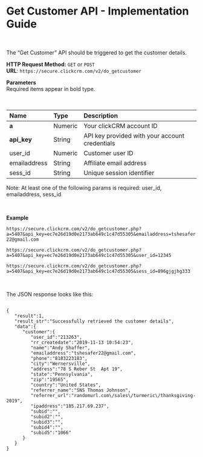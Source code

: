 <h1>Get Customer API - Implementation Guide</h1><br>
<p>The “Get Customer” API should be triggered to get the customer details.</p>
<p><strong>HTTP Request Method:</strong> <code>GET</code> or <code>POST</code><br>
<strong>URL</strong>: <code>https://secure.clickcrm.com/v2/do_getcustomer</code><br></p>
<p><strong>Parameters</strong><br>
Required items appear in bold type.</p>
<br>
<table>
<thead>
<tr>
<th align="left">Name</th>
<th align="left">Type</th>
<th align="left">Description</th>
</tr>
</thead>
<tbody>
<tr>
<td align="left"><strong>a<strong></td>
<td align="left">Numeric</td>
<td align="left">Your clickCRM account ID</td>
</tr>
<tr>
<td align="left"><strong>api_key</strong></td>
<td align="left">String</td>
<td align="left">API key provided with your account credentials</td>
</tr>
<tr>
<td align="left">user_id</td>
<td align="left">Numeric</td>
<td align="left">Customer user ID</td>
</tr>
<tr>
<td align="left">emailaddress</td>
<td align="left">String</td>
<td align="left">Affiliate email address</td>
</tr>
<tr>
<td align="left">sess_id</td>
<td align="left">String</td>
<td align="left">Unique session identifier</td>
</tr>
</tbody>
</table>
<p>Note: At least one of the following params is required: user_id, emailaddress, sess_id</p>
<br>
<p><strong>Example</strong></p>
<p><code>https://secure.clickcrm.com/v2/do_getcustomer.php?a=5407&api_key=ec7e26d19d0e2173ab649c1c47d55305&emailaddress=tshesafer22@gmail.com</code></p>

<p><code>https://secure.clickcrm.com/v2/do_getcustomer.php?a=5407&api_key=ec7e26d19d0e2173ab649c1c47d55305&user_id=12345</code></p>

<p><code>https://secure.clickcrm.com/v2/do_getcustomer.php?a=5407&api_key=ec7e26d19d0e2173ab649c1c47d55305&sess_id=896gjgjhg333</code></p><br>

<p>The JSON response looks like this:</p>
<pre><code>
{ 
   "result":1,
   "result_str":"Successfully retrieved the customer details",
   "data":{ 
      "customer":{ 
         "user_id":"213263",
         "rr_createdate":"2019-11-13 10:54:23",
         "name":"Andy Shaffer",
         "emailaddress":"tshesafer22@gmail.com",
         "phone":"8183223183",
         "city":"Wernersville",
         "address":"78 S Reber St  Apt 19",
         "state":"Pennsylvania",
         "zip":"19565",
         "country":"United States",
         "referrer_name":"SNS Thomas Johnson",
         "referrer_url":"randomurl.com\/sales\/turmeric\/thanksgiving-2019",
         "ipaddress":"185.217.69.237",
         "subid":"",
         "subid2":"",
         "subid3":"",
         "subid4":"",
         "subid5":"1066"
      }
   }
}
</code></pre>
